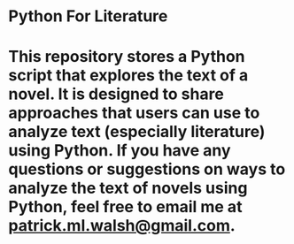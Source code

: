 # Python For Literature

# This repository stores a Python script that explores the text of a novel. It is designed to share approaches that users can use to analyze text (especially literature) using Python. If you have any questions or suggestions on ways to analyze the text of novels using Python, feel free to email me at patrick.ml.walsh@gmail.com.
